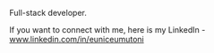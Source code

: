 Full-stack developer. 

If you want to connect with me, here is my LinkedIn - www.linkedin.com/in/euniceumutoni 
 
